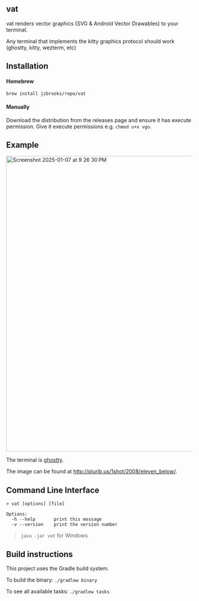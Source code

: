 ## vat

vat renders vector graphics (SVG & Android Vector Drawables) to your terminal.

Any terminal that implements the kitty graphics protocol should work (ghostty, kitty, wezterm, etc)

## Installation

#### Homebrew
`brew install jzbrooks/repo/vat`

#### Manually
Download the distribution from the releases page and ensure it has execute permission. Give it execute permissions e.g. `chmod u+x vgo`.

## Example

<img width="798" alt="Screenshot 2025-01-07 at 9 26 30 PM" src="https://github.com/user-attachments/assets/10345d73-50ca-4d45-b982-e459914d6ef9" />

The terminal is [ghostty](http://ghostty.org).

The image can be found at http://plurib.us/1shot/2008/eleven_below/.

## Command Line Interface

```
> vat [options] [file]

Options:
  -h --help       print this message
  -v --version    print the version number
```

> `java -jar vat` for Windows

## Build instructions

This project uses the Gradle build system.

To build the binary: `./gradlew binary`

To see all available tasks: `./gradlew tasks`

